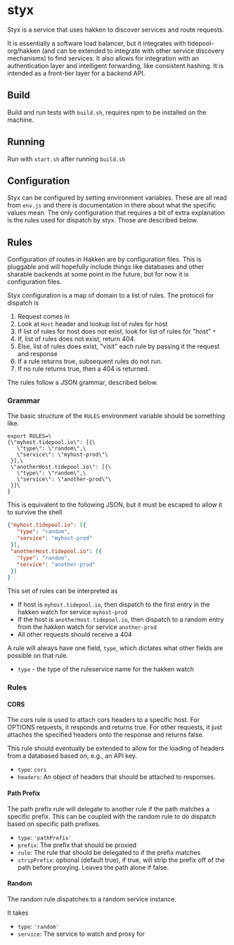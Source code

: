 styx
====

Styx is a service that uses hakken to discover services and route requests.

It is essentially a software load balancer, but it integrates with tidepool-org/hakken (and can be extended to integrate with other service discovery mechanisms) to find services.  It also allows for integration with an authentication layer and intelligent forwarding, like consistent hashing.  It is intended as a front-tier layer for a backend API.

## Build

Build and run tests with `build.sh`, requires npm to be installed on the machine.

## Running

Run with `start.sh` after running `build.sh`

## Configuration

Styx can be configured by setting environment variables.  These are all read from `env.js` and there is documentation in there about what the specific values mean.  The only configuration that requires a bit of extra explanation is the rules used for dispatch by styx.  Those are described below.

## Rules

Configuration of routes in Hakken are by configuration files.  This is pluggable and will hopefully include things like databases and other sharable backends at some point in the future, but for now it is configuration files.

Styx configuration is a map of domain to a list of rules.  The protocol for dispatch is

 1) Request comes in
 2) Look at `Host` header and lookup list of rules for host
 3) If list of rules for host does not exist, look for list of rules for "host" `*`
 4) If, list of rules does not exist, return 404.
 5) Else, list of rules does exist, "visit" each rule by passing it the request and response
 6) If a rule returns true, subsequent rules do not run.
 7) If no rule returns true, then a 404 is returned.

The rules follow a JSON grammar, described below.

### Grammar

The basic structure of the `RULES` environment variable should be something like.

```
export RULES=\
{\"myhost.tidepool.io\": [{\
   \"type\": \"random\",\
   \"service\": \"myhost-prod\"\
 }],\
 \"anotherHost.tidepool.io\": [{\
   \"type\": \"random\",\
   \"service\": \"another-prod\"\
 }]\
}
```

This is equivalent to the following JSON, but it must be escaped to allow it to survive the shell

``` json
{"myhost.tidepool.io": [{
   "type": "random",
   "service": "myhost-prod"
 }],
 "anotherHost.tidepool.io": [{
   "type": "random",
   "service": "another-prod"
 }]
}
```

This set of rules can be interpreted as

* If host is `myhost.tidepool.io`, then dispatch to the first entry in the hakken watch for service `myhost-prod`
* If the host is `anotherHost.tidepool.io`, then dispatch to a random entry from the hakken watch for service `another-prod`
* All other requests should receive a 404

A rule will always have one field, `type`, which dictates what other fields are possible on that rule.

* `type` - the type of the ruleservice name for the hakken watch

### Rules

#### CORS

The cors rule is used to attach cors headers to a specific host.  For OPTIONS requests, it responds and returns true.
For other requests, it just attaches the specified headers onto the response and returns false.

This rule should eventually be extended to allow for the loading of headers from a databased based on, e.g., an API key.

* `type`: `cors`
* `headers`: An object of headers that should be attached to responses.

#### Path Prefix

The path prefix rule will delegate to another rule if the path matches a specific prefix.  This can be coupled with
the random rule to do dispatch based on specific path prefixes.

* `type`: `'pathPrefix'`
* `prefix`: The prefix that should be proxied
* `rule`: The rule that should be delegated to if the prefix matches
* `stripPrefix`: optional (default true), if true, will strip the prefix off of the path before proxying.  Leaves the path alone if false.

#### Random

The random rule dispatches to a random service instance.

It takes

* `type`: `'random'`
* `service`: The service to watch and proxy for

